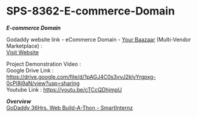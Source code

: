 # SPS-8362-E-commerce-Domain
<b>_E-commerce Domain_</b>

Godaddy website link - eCommerce Domain - [Your Baazaar](https://f7l.2da.myftpupload.com/ "Your Baazaar") (Multi-Vendor Marketplace) : <br>
[Visit Website](https://f7l.2da.myftpupload.com/)

Project Demonstration Video :<br>
Google Drive Link : https://drive.google.com/file/d/1pAGJ4C0s3vvJ2klyYrgpxg-0cPl8j9aN/view?usp=sharing <br>
Youtube Link : https://youtu.be/cTCcQDhjmpU

**_Overview_**
<br>
 [GoDaddy 36Hrs. Web Build-A-Thon - SmartInternz](https://smartinternz.com/godaddy-web-build-a-thon)
